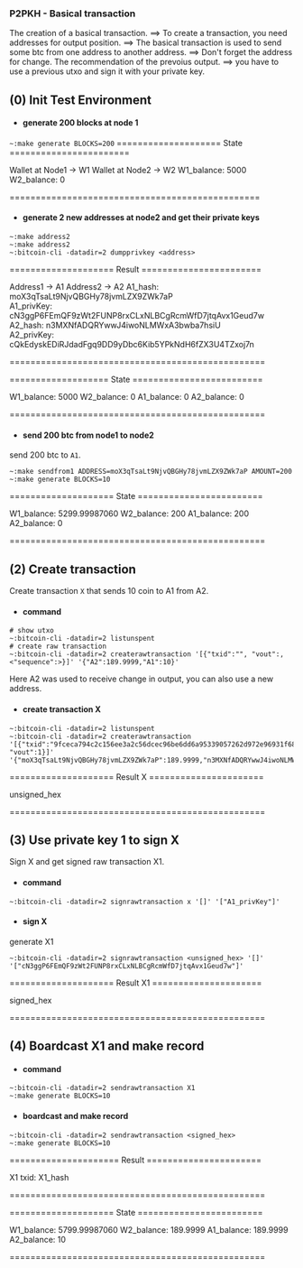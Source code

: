 ### **P2PKH - Basical transaction**

The creation of a basical transaction. 
==> To create a transaction, you need addresses for output position. 
==> The basical transaction is used to send some btc from one address to another address. 
==> Don't forget the address for change.
The recommendation of the prevoius output. 
==> you have to use a previous utxo and sign it with your private key.



## (0) Init Test Environment

+ #### generate 200 blocks at node 1

```~:make generate BLOCKS=200``` 
==================== State =======================

Wallet at Node1 -> W1 
Wallet at Node2 -> W2 
W1_balance: 5000 
W2_balance: 0 

================================================

+ #### generate 2 new addresses at node2 and get their private keys

```
~:make address2
~:make address2
~:bitcoin-cli -datadir=2 dumpprivkey <address>
```

==================== Result =======================

Address1 -> A1 
Address2 -> A2 
A1_hash: moX3qTsaLt9NjvQBGHy78jvmLZX9ZWk7aP  
A1_privKey: cN3ggP6FEmQF9zWt2FUNP8rxCLxNLBCgRcmWfD7jtqAvx1Geud7w 
A2_hash: n3MXNfADQRYwwJ4iwoNLMWxA3bwba7hsiU  
A2_privKey: cQkEdyskEDiRJdadFgq9DD9yDbc6Kib5YPkNdH6fZX3U4TZxoj7n 

=================================================

=================== State =========================

W1_balance: 5000 
W2_balance: 0 
A1_balance:  0 
A2_balance:  0 

=================================================

+ #### send 200 btc from node1 to node2

send 200 btc to ```A1```. 
```
~:make sendfrom1 ADDRESS=moX3qTsaLt9NjvQBGHy78jvmLZX9ZWk7aP AMOUNT=200
~:make generate BLOCKS=10
```

==================== State ========================

W1_balance: 5299.99987060 
W2_balance: 200 
A1_balance: 200 
A2_balance: 0 

=================================================



## (2) Create transaction

Create transaction ```X``` that sends 10 coin to A1 from A2. 

+ #### command
```
# show utxo
~:bitcoin-cli -datadir=2 listunspent
# create raw transaction
~:bitcoin-cli -datadir=2 createrawtransaction '[{"txid":"", "vout":, <"sequence":>}]' '{"A2":189.9999,"A1":10}'
```
Here A2 was used to receive change in output, you can also use a new address. 

+ #### create transaction X

```
~:bitcoin-cli -datadir=2 listunspent
~:bitcoin-cli -datadir=2 createrawtransaction '[{"txid":"9fceca794c2c156ee3a2c56dcec96be6dd6a95339057262d972e96931f687b2e", "vout":1}]' '{"moX3qTsaLt9NjvQBGHy78jvmLZX9ZWk7aP":189.9999,"n3MXNfADQRYwwJ4iwoNLMWxA3bwba7hsiU":10}'
```
==================== Result X ======================

unsigned_hex 

=================================================



## (3) Use private key 1 to sign X
Sign X and get signed raw transaction X1. 
+ #### command
```
~:bitcoin-cli -datadir=2 signrawtransaction x '[]' '["A1_privKey"]'
```
+ #### sign X

generate X1 

```
~:bitcoin-cli -datadir=2 signrawtransaction <unsigned_hex> '[]' '["cN3ggP6FEmQF9zWt2FUNP8rxCLxNLBCgRcmWfD7jtqAvx1Geud7w"]'
```
==================== Result X1 =====================

signed_hex

=================================================



## (4) Boardcast X1 and make record

+ #### command
```
~:bitcoin-cli -datadir=2 sendrawtransaction X1 
~:make generate BLOCKS=10
```

+ #### boardcast and make record
```
~:bitcoin-cli -datadir=2 sendrawtransaction <signed_hex>
~:make generate BLOCKS=10
```

===================== Result ======================

X1 txid: X1_hash 

=================================================

==================== State ========================

W1_balance: 5799.99987060 
W2_balance: 189.9999 
A1_balance: 189.9999 
A2_balance: 10 

=================================================

